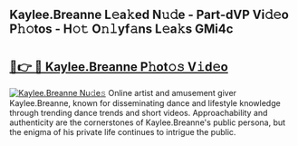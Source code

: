 ## Kaylee.Breanne L𝚎a𝚔ed N𝚞𝚍e - Part-dVP Vi𝚍𝚎o P𝚑𝚘tos - H𝚘𝚝 O𝚗𝚕yf𝚊ns L𝚎a𝚔s GMi4c

# <h2><a href="http://kf31xue.oniu.top/?m=Kaylee.Breanne">🔗👉 🔴 Kaylee.Breanne P𝚑ot𝚘𝚜 V𝚒d𝚎o</a></h2>

[![Kaylee.Breanne Nu𝚍e𝚜](https://i.imgur.com/0qMVB7G.gif)](http://kf31xue.oniu.top/?m=Kaylee.Breanne)
Online artist and amusement giver Kaylee.Breanne, known for disseminating dance and lifestyle knowledge through trending dance trends and short videos. Approachability and authenticity are the cornerstones of Kaylee.Breanne's public persona, but the enigma of his private life continues to intrigue the public.  
